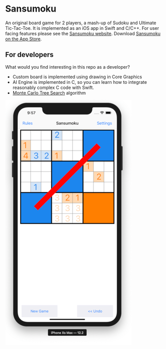 # Sansumoku

An original board game for 2 players, a mash-up of Sudoku and Ultimate Tic-Tac-Toe. It is implemented as an iOS app in Swift and C/C++. For user facing features please see the [Sansumoku website](https://www.sansumoku.com/). Download [Sansumoku on the App Store](https://apps.apple.com/app/id1458250030).

## For developers

What would you find interesting in this repo as a developer?

- Custom board is implemented using drawing in Core Graphics
- AI Engine is implemented in C, so you can learn how to integrate reasonably complex C code with Swift.
- [Monte Carlo Tree Search](https://en.wikipedia.org/wiki/Monte_Carlo_tree_search) algorithm

![Sansumoku screenshot](img/sansumoku.png)
